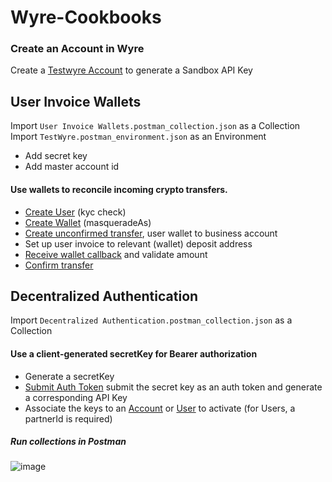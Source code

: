 # Wyre-Cookbooks

### Create an Account in Wyre
Create a [Testwyre Account](https://docs.sendwyre.com/docs/set-up-your-wyre-account) to generate a Sandbox API Key

## User Invoice Wallets 
Import `User Invoice Wallets.postman_collection.json` as a Collection
Import `TestWyre.postman_environment.json` as an Environment
- Add secret key
- Add master account id

#### Use wallets to reconcile incoming crypto transfers. 
* [Create User](https://docs.sendwyre.com/reference/create-user) (kyc check)
* [Create Wallet](https://docs.sendwyre.com/reference/createwallet) (masqueradeAs)
* [Create unconfirmed transfer](https://docs.sendwyre.com/reference/createtransfer), user wallet to business account
* Set up user invoice to relevant (wallet) deposit address
* [Receive wallet callback](https://docs.sendwyre.com/docs/webhooks) and validate amount
* [Confirm transfer](https://docs.sendwyre.com/reference/confirmtransfer)

## Decentralized Authentication
Import `Decentralized Authentication.postman_collection.json` as a Collection

#### Use a client-generated secretKey for Bearer authorization 
* Generate a secretKey
* [Submit Auth Token](https://docs.sendwyre.com/reference/submitauthtoken) submit the secret key as an auth token and generate a corresponding API Key
* Associate the keys to an [Account](https://docs.sendwyre.com/reference/getaccount) or [User](https://docs.sendwyre.com/reference/create-user) to activate
(for Users, a partnerId is required)

##### Run collections in Postman
![image](https://user-images.githubusercontent.com/104589640/174330245-23d189c2-eeee-41b9-b0ce-26fff71b3159.png)
